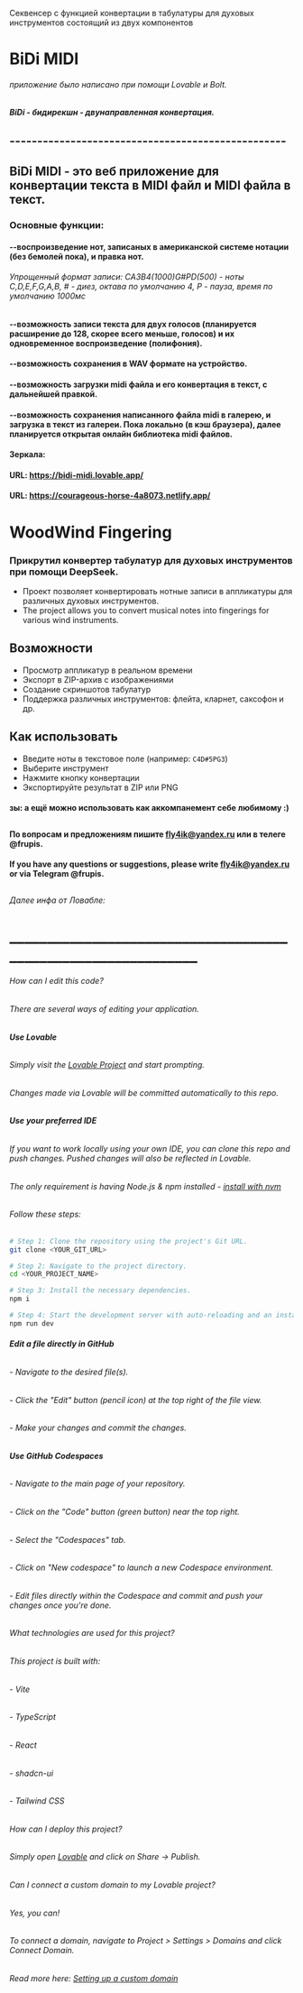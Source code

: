 Секвенсер с функцией конвертации в табулатуры для духовых инструментов состоящий из двух компонентов

# BiDi MIDI
###### приложение было написано при помощи Lovable и Bolt.
##### BiDi - бидирекшн - двунаправленная конвертация.
## --------------------------------------------------
## BiDi MIDI - это веб приложение для конвертации текста в MIDI файл и MIDI файла в текст.
#### 
### Основные функции: 
#### --воспроизведение нот, записаных в американской системе нотации (без бемолей пока), и правка нот.
###### Упрощенный формат записи: CA3B4(1000)G#PD(500) - ноты C,D,E,F,G,A,B, # - диез, октава по умолчанию 4, P - пауза, время по умолчанию 1000мс
#### --возможность записи текста для двух голосов (планируется расширение до 128, скорее всего меньше, голосов) и их одновременное воспроизведение (полифония).
#### --возможность сохранения в WAV формате на устройство.
#### --возможность загрузки midi файла и его конвертация в текст, с дальнейшей правкой.
#### --возможность сохранения написанного файла midi в галерею, и загрузка в текст из галереи. Пока локально (в кэш браузера), далее планируется открытая онлайн библиотека midi файлов.
#### 
#### Зеркала:
#### **URL**: https://bidi-midi.lovable.app/
#### **URL**: https://courageous-horse-4a8073.netlify.app/

# WoodWind Fingering
### Прикрутил конвертер табулатур для духовых инструментов при помощи DeepSeek.

- Проект позволяет конвертировать нотные записи в аппликатуры для различных духовых инструментов.
- The project allows you to convert musical notes into fingerings for various wind instruments.

## Возможности
- Просмотр аппликатур в реальном времени
- Экспорт в ZIP-архив с изображениями
- Создание скриншотов табулатур
- Поддержка различных инструментов: флейта, кларнет, саксофон и др.

## Как использовать
- Введите ноты в текстовое поле (например: `C4D#5PG3`)
- Выберите инструмент
- Нажмите кнопку конвертации
- Экспортируйте результат в ZIP или PNG
#### зы: а ещё можно использовать как аккомпанемент себе любимому :)

##
#### По вопросам и предложениям пишите fly4ik@yandex.ru или в телеге @frupis.
#### If you have any questions or suggestions, please write fly4ik@yandex.ru or via Telegram @frupis.
##
###### Далее инфа от Ловабле:
# ______________________________________________________________
###### How can I edit this code?

###### There are several ways of editing your application.

###### **Use Lovable**

###### Simply visit the [Lovable Project](https://lovable.dev/projects/6b298657-e2b9-42d3-95c6-4d739bddc417) and start prompting.

###### Changes made via Lovable will be committed automatically to this repo.

###### **Use your preferred IDE**

###### If you want to work locally using your own IDE, you can clone this repo and push changes. Pushed changes will also be reflected in Lovable.

###### The only requirement is having Node.js & npm installed - [install with nvm](https://github.com/nvm-sh/nvm#installing-and-updating)

###### Follow these steps:

```sh
# Step 1: Clone the repository using the project's Git URL.
git clone <YOUR_GIT_URL>

# Step 2: Navigate to the project directory.
cd <YOUR_PROJECT_NAME>

# Step 3: Install the necessary dependencies.
npm i

# Step 4: Start the development server with auto-reloading and an instant preview.
npm run dev
```

###### **Edit a file directly in GitHub**

###### - Navigate to the desired file(s).
###### - Click the "Edit" button (pencil icon) at the top right of the file view.
###### - Make your changes and commit the changes.

###### **Use GitHub Codespaces**

###### - Navigate to the main page of your repository.
###### - Click on the "Code" button (green button) near the top right.
###### - Select the "Codespaces" tab.
###### - Click on "New codespace" to launch a new Codespace environment.
###### - Edit files directly within the Codespace and commit and push your changes once you're done.

###### What technologies are used for this project?

###### This project is built with:

###### - Vite
###### - TypeScript
###### - React
###### - shadcn-ui
###### - Tailwind CSS

###### How can I deploy this project?

###### Simply open [Lovable](https://lovable.dev/projects/6b298657-e2b9-42d3-95c6-4d739bddc417) and click on Share -> Publish.

###### Can I connect a custom domain to my Lovable project?

###### Yes, you can!

###### To connect a domain, navigate to Project > Settings > Domains and click Connect Domain.

###### Read more here: [Setting up a custom domain](https://docs.lovable.dev/tips-tricks/custom-domain#step-by-step-guide)
